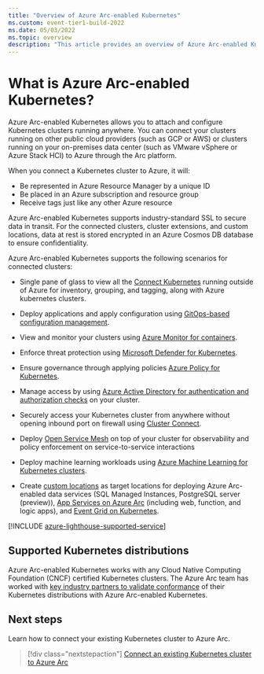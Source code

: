 ```yaml
---
title: "Overview of Azure Arc-enabled Kubernetes"
ms.custom: event-tier1-build-2022
ms.date: 05/03/2022
ms.topic: overview
description: "This article provides an overview of Azure Arc-enabled Kubernetes."
---
```


# What is Azure Arc-enabled Kubernetes?

Azure Arc-enabled Kubernetes allows you to attach and configure Kubernetes clusters running anywhere. You can connect your clusters running on other public cloud providers (such as GCP or AWS) or clusters running on your on-premises data center (such as VMware vSphere or Azure Stack HCI) to Azure through the Arc platform.

When you connect a Kubernetes cluster to Azure, it will:

* Be represented in Azure Resource Manager by a unique ID
* Be placed in an Azure subscription and resource group
* Receive tags just like any other Azure resource

Azure Arc-enabled Kubernetes supports industry-standard SSL to secure data in transit. For the connected clusters, cluster extensions, and custom locations, data at rest is stored encrypted in an Azure Cosmos DB database to ensure confidentiality.

Azure Arc-enabled Kubernetes supports the following scenarios for connected clusters:

* Single pane of glass to view all the [Connect Kubernetes](quickstart-connect-cluster.md) running outside of Azure for inventory, grouping, and tagging, along with Azure kubernetes clusters.

* Deploy applications and apply configuration using [GitOps-based configuration management](tutorial-use-gitops-connected-cluster.md).

* View and monitor your clusters using [Azure Monitor for containers](../../azure-monitor/containers/container-insights-enable-arc-enabled-clusters.md?toc=/azure/azure-arc/kubernetes/toc.json).

* Enforce threat protection using [Microsoft Defender for Kubernetes](../../defender-for-cloud/defender-for-kubernetes-azure-arc.md?toc=/azure/azure-arc/kubernetes/toc.json).

* Ensure governance through applying policies [Azure Policy for Kubernetes](../../governance/policy/concepts/policy-for-kubernetes.md?toc=/azure/azure-arc/kubernetes/toc.json).

* Manage access by using [Azure Active Directory for authentication and authorization checks](azure-rbac.md) on your cluster.

* Securely access your Kubernetes cluster from anywhere without opening inbound port on firewall using [Cluster Connect](cluster-connect.md).

* Deploy [Open Service Mesh](tutorial-arc-enabled-open-service-mesh.md) on top of your cluster for observability and policy enforcement on service-to-service interactions

* Deploy machine learning workloads using [Azure Machine Learning for Kubernetes clusters](../../machine-learning/how-to-attach-kubernetes-anywhere.md?toc=/azure/azure-arc/kubernetes/toc.json).

* Create [custom locations](./custom-locations.md) as target locations for deploying Azure Arc-enabled data services (SQL Managed Instances, PostgreSQL server (preview)), [App Services on Azure Arc](../../app-service/overview-arc-integration.md) (including web, function, and logic apps), and [Event Grid on Kubernetes](../../event-grid/kubernetes/overview.md).

[!INCLUDE [azure-lighthouse-supported-service](../../../includes/azure-lighthouse-supported-service.md)]

## Supported Kubernetes distributions

Azure Arc-enabled Kubernetes works with any Cloud Native Computing Foundation (CNCF) certified Kubernetes clusters. The Azure Arc team has worked with [key industry partners to validate conformance](./validation-program.md) of their Kubernetes distributions with Azure Arc-enabled Kubernetes.

## Next steps

Learn how to connect your existing Kubernetes cluster to Azure Arc.
> [!div class="nextstepaction"]
> [Connect an existing Kubernetes cluster to Azure Arc](./quickstart-connect-cluster.md)
